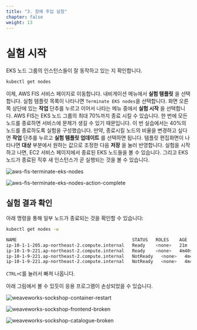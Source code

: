 ```yaml
---
title: "3. 장애 주입 실험"
chapter: false
weight: 13
---
```


# 실험 시작

EKS 노드 그룹의 인스턴스들이 잘 동작하고 있는 지 확인합니다.
```sh
kubectl get nodes
```

이제, AWS FIS 서비스 페이지로 이동합니다. 내비게이션 메뉴에서 **실험 템플릿** 을 선택합니다. 실험 템플릿 목록이 나타나면 `Terminate EKS nodes`을 선택합니다. 화면 오른 쪽 상단에 있는 **작업** 단추를 누르고 이어서 나타는 메뉴 중에서 **실험 시작** 을 선택합니다. AWS FIS는 EKS 노드 그룹의 최대 70%까지 종료 시킬 수 있습니다. 한 번에 모든 노드를 종료하면 서비스에 문제가 생길 수 있기 때문입니다. 이 번 실습에서는 40%의 노드를 종료하도록 실험을 구성했습니다. 만약, 종료시킬 노드의 비율을 변경하고 싶다면 **작업** 단추를 누르고 **실험 템플릿 업데이트** 를 선택하면 됩니다. 템플릿 편집화면이 나타나면 **대상** 부분에서 원하는 값으로 조정한 다음 **저장** 을 눌러 반영합니다. 실험을 시작하고 나면, EC2 서비스 페이지에서 종료된 EKS 노드들을 볼 수 있습니다. 그리고 EKS 노드가 종료된 직후 새 인스턴스가 곧 실행되는 것을 볼 수 있습니다.

![aws-fis-terminate-eks-nodes](/images/30_eks/aws-fis-terminate-eks-nodes.png)

![aws-fis-terminate-eks-nodes-action-complete](/images/30_eks/aws-fis-terminate-eks-nodes-action-complete.png)

## 실험 결과 확인

아래 명령을 통해 일부 노드가 종료되는 것을 확인할 수 있습니다:
```sh
kubectl get nodes -w
```
```sh
NAME                                            STATUS   ROLES    AGE     VERSION
ip-10-1-1-205.ap-northeast-2.compute.internal   Ready    <none>   21m     v1.20.4-eks-6b7464
ip-10-1-9-221.ap-northeast-2.compute.internal   Ready    <none>   4m40s   v1.20.4-eks-6b7464
ip-10-1-9-221.ap-northeast-2.compute.internal   NotReady   <none>   4m40s   v1.20.4-eks-6b7464
ip-10-1-9-221.ap-northeast-2.compute.internal   NotReady   <none>   4m40s   v1.20.4-eks-6b7464
```
`CTRL+C`를 눌러서 빠져 나옵니다.

아래 그림에서 볼 수 있듯이 응용 프로그램이 손상되었을 수 있습니다.

![weaveworks-sockshop-container-restart](/images/30_eks/weaveworks-sockshop-container-restart.png)

![weaveworks-sockshop-frontend-broken](/images/30_eks/weaveworks-sockshop-frontend-broken.png)

![weaveworks-sockshop-catalogue-broken](/images/30_eks/weaveworks-sockshop-catalogue-broken.png)
